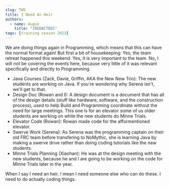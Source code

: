 ```yaml
---
slug: TW5
title: I Need An Heir
authors:
  - name: Augie
    title: "[REDACTED]"
tags: [training season 2023]
---
```

We are doing things again in Programming, which means that this can have the normal format again! But first a bit of housekeeping: Yes, the team retreat happened this weekend. Yes, it is very important to the team. No, I will not be covering the events here, because very little of it was relevant specifically and directly to Programming.
* Java Courses (Zack, Davie, Griffin, AKA the New New Trio): The new students are working on Java. If you're wondering why Serena isn't, we'll get to that.
* Design Doc (Rowan and I): A design document is a document that has all of the design details (stuff like hardware, software, and the construction process), used to help Build and Programming coordinate without the need for large meetings. This one is for an elevator some of us older students are working on while the new students do Minne Trials. 
* Elevator Code (Rowan): Rowan made code for the afformentioned elevator.
* Swerve Work (Serena): As Serena was the programming captain on their old FRC team before transfering to NoMythic, she is learning Java by making a swerve drive rather than doing coding tutorials like the new students. 
* Minne Trials Planning (Xiaohan): He was at the design meeting with the new students, because he and I are going to be working on the code for Minne Trials later in the year.

When I say I need an heir, I mean I need someone else who can do these. I need to do actually coding things.